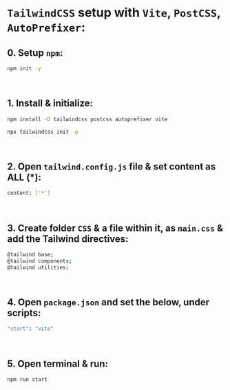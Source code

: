 # `TailwindCSS` setup with `Vite`, `PostCSS`, `AutoPrefixer`:

## 0. Setup `npm`:
```bash
npm init -y
```
<br>

## 1. Install & initialize:
```bash
npm install -D tailwindcss postcss autoprefixer vite
```
```bash
npx tailwindcss init -p
```
<br>

## 2. Open `tailwind.config.js` file & set content as ALL (*):
```bash
content: ['*']
```
<br>

## 3. Create folder `CSS` & a file within it, as `main.css` & add the Tailwind directives:
```bash
@tailwind base;
@tailwind components;
@tailwind utilities;
```
<br>

## 4. Open `package.json` and set the below, under scripts:
```bash
"start": "vite"
```
<br>

## 5. Open terminal & run:
```bash
npm run start
```